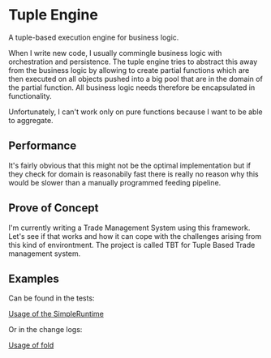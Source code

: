 # Tuple Engine
A tuple-based execution engine for business logic.

When I write new code, I usually commingle business logic with orchestration and persistence. The tuple engine tries to abstract this away from the business logic by allowing to create partial functions which are then executed on all objects pushed into a big pool that are in the domain of the partial function. All business logic needs therefore be encapsulated in functionality.

Unfortunately, I can't work only on pure functions because I want to be able to aggregate.

## Performance
It's fairly obvious that this might not be the optimal implementation but if they check for domain is reasonabily fast there is really no reason why this would be slower than a manually programmed feeding pipeline.

## Prove of Concept
I'm currently writing a Trade Management System using this framework. Let's see if that works and how it can cope with the challenges arising from this kind of environtment. The project is called TBT for Tuple Based Trade management system.

## Examples
Can be found in the tests:

[Usage of the SimpleRuntime](./src/test/scala/com/schmueckers/tuple_engine/TestSimpleRuntime.scala)

Or in the change logs:

[Usage of fold](./book-of-work/1-ImplementAggregationTest.md)